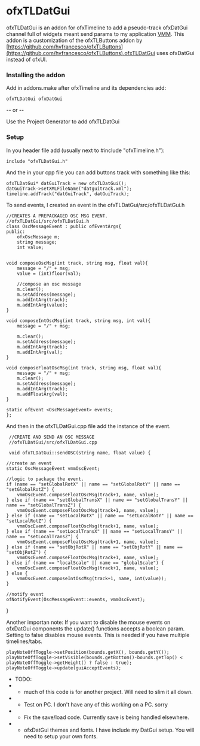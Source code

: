 # ofxTLDatGui
ofxTLDatGui is an addon for ofxTimeline to add a pseudo-track ofxDatGui channel full of widgets meant send params to my application [VMM](https://github.com/lg3bass/VMM).  This addon is a customization of the ofxTLButtons addon by [https://github.com/hvfrancesco/ofxTLButtons](https://github.com/hvfrancesco/ofxTLButtons).ofxTLDatGui uses ofxDatGui instead of ofxUI.  

### Installing the addon
Add in addons.make after ofxTimeline and its dependencies add:

`ofxTLDatGui
ofxDatGui`

-- or -- 

Use the Project Generator to add ofxTLDatGui

### Setup
In you header file add (usually next to #include "ofxTimeline.h"):

	include "ofxTLDatGui.h"

And the in your cpp file you can add buttons track with something like this:

	ofxTLDatGui* datGuiTrack = new ofxTLDatGui();
    datGuiTrack->setXMLFileName("datguitrack.xml");
    timeline.addTrack("datGuiTrack", datGuiTrack);
      
To send events, I created an event in the ofxTLDatGui/src/ofxTLDatGui.h

	//CREATES A PREPACKAGED OSC MSG EVENT.
	//ofxTLDatGui/src/ofxTLDatGui.h
	class OscMessageEvent : public ofEventArgs{
	public:
	    ofxOscMessage m;
	    string message;
	    int value;
    
  
    void composeOscMsg(int track, string msg, float val){
        message = "/" + msg;
        value = (int)floor(val);
        
        //compose an osc message
        m.clear();
        m.setAddress(message);
        m.addIntArg(track);
        m.addIntArg(value);
    }
    
    void composeIntOscMsg(int track, string msg, int val){
        message = "/" + msg;

        m.clear();
        m.setAddress(message);
        m.addIntArg(track);
        m.addIntArg(val);
    }
    
    void composeFloatOscMsg(int track, string msg, float val){
        message = "/" + msg;
        m.clear();
        m.setAddress(message);
        m.addIntArg(track);
        m.addFloatArg(val);
    }
    
    static ofEvent <OscMessageEvent> events;
	};	 
	
	 
And then in the ofxTLDatGui.cpp file add the instance of the event.

	 //CREATE AND SEND AN OSC MESSAGE
	 //ofxTLDatGui/src/ofxTLDatGui.cpp
	 
	 void ofxTLDatGui::sendOSC(string name, float value) {
    
    //create an event
    static OscMessageEvent vmmOscEvent;

    //logic to package the event.
    if (name == "setGlobalRotX" || name == "setGlobalRotY" || name == "setGlobalRotZ") {
        vmmOscEvent.composeFloatOscMsg(track+1, name, value);
    } else if (name == "setGlobalTransX" || name == "setGlobalTransY" || name == "setGlobalTransZ") {
        vmmOscEvent.composeFloatOscMsg(track+1, name, value);
    } else if (name == "setLocalRotX" || name == "setLocalRotY" || name == "setLocalRotZ") {
        vmmOscEvent.composeFloatOscMsg(track+1, name, value);
    } else if (name == "setLocalTransX" || name == "setLocalTransY" || name == "setLocalTransZ") {
        vmmOscEvent.composeFloatOscMsg(track+1, name, value);
    } else if (name == "setObjRotX" || name == "setObjRotY" || name == "setObjRotZ") {
        vmmOscEvent.composeFloatOscMsg(track+1, name, value);
    } else if (name == "localScale" || name == "globalScale") {
        vmmOscEvent.composeFloatOscMsg(track+1, name, value);
    } else {
        vmmOscEvent.composeIntOscMsg(track+1, name, int(value));
    }
    
    //notify event
    ofNotifyEvent(OscMessageEvent::events, vmmOscEvent);
}
	
	


Another importan note:
If you want to disable the mouse events on ofxDatGui components the update() functions accepts a boolean param.  Setting to false disables mouse events.  This is needed if you have multiple timelines/tabs.

    playNoteOffToggle->setPosition(bounds.getX(), bounds.getY());
    playNoteOffToggle->setVisible(bounds.getBottom()-bounds.getTop() < playNoteOffToggle->getHeight() ? false : true);
    playNoteOffToggle->update(guiAcceptEvents);





* TODO:
* - much of this code is for another project. Will need to slim it all down.
* - Test on PC.  I don't have any of this working on a PC. sorry
* - Fix the save/load code. Currently save is being handled elsewhere.  
* - ofxDatGui themes and fonts.  I have include my DatGui setup. You will need to setup your own fonts.
